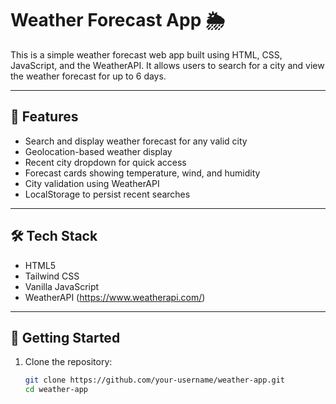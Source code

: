 # Weather Forecast App 🌦️

This is a simple weather forecast web app built using HTML, CSS, JavaScript, and the WeatherAPI. It allows users to search for a city and view the weather forecast for up to 6 days.

---

## 🚀 Features

- Search and display weather forecast for any valid city
- Geolocation-based weather display
- Recent city dropdown for quick access
- Forecast cards showing temperature, wind, and humidity
- City validation using WeatherAPI
- LocalStorage to persist recent searches

---

## 🛠️ Tech Stack

- HTML5
- Tailwind CSS
- Vanilla JavaScript
- WeatherAPI (https://www.weatherapi.com/)

---

## 🧪 Getting Started

1. Clone the repository:

   ```bash
   git clone https://github.com/your-username/weather-app.git
   cd weather-app
